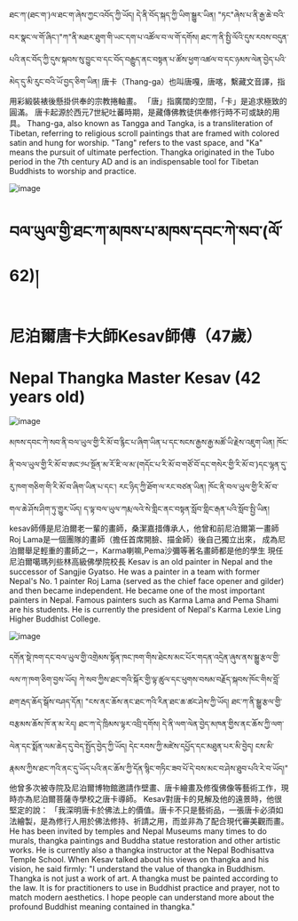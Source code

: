ཐང་ཀ་(ཐང་ག་)ལ་ཐང་ག་ཞེས་ཀྱང་འབོད་ཀྱི་ཡོད། དེ་ནི་བོད་སྐད་ཀྱི་ཡིག་སྒྱུར་ཡིན། "ཏང"ཞེས་པ་ནི་རྒྱ་ཆེ་བའི་བར་སྣང་ལ་གོ་ཞིང་།"ཀ"ནི་མཐར་ཐུག་གི་ཡང་དག་པ་འཚོལ་བ་ལ་གོ་དགོས།
ཐང་ཀ་ནི་སྤྱི་ལོའི་དུས་རབས་བདུན་པའི་ནང་བོད་ཀྱི་དུས་སྐབས་སུ་བྱུང་བ་དང་བོད་བརྒྱུད་ནང་བསྟན་པ་ཚོས་ཕྱག་འཚལ་བ་དང་ཉམས་ལེན་བྱེད་པའི་མེད་དུ་མི་རུང་བའི་ཡོ་བྱད་ཅིག་ཡིན།
唐卡（Thang-ga）也叫唐嘎，唐喀，繫藏文音譯，指用彩緞裝裱後懸掛供奉的宗教捲軸畫。 「唐」指廣闊的空間，「卡」是追求極致的圓滿。
唐卡起源於西元7世紀吐蕃時期，是藏傳佛教徒供奉修行時不可或缺的用具。
Thang-ga, also known as Tangga and Tangka, is a transliteration of Tibetan, referring to religious scroll paintings that are framed with colored satin and hung for worship. "Tang" refers to the vast space, and "Ka" means the pursuit of ultimate perfection.
Thangka originated in the Tubo period in the 7th century AD and is an indispensable tool for Tibetan Buddhists to worship and practice.


![image](https://github.com/user-attachments/assets/e479cef5-a2c5-49a4-9204-330a13ec5c59)

# བལ་ཡུལ་གྱི་ཐང་ཀ་མཁས་པ་མཁས་དབང་ཀེ་སབ་(ལོ་62)།
# 尼泊爾唐卡大師Kesav師傅（47歲）
# Nepal Thangka Master Kesav (42 years old)


![image](https://github.com/user-attachments/assets/64e7a1ed-5e45-446a-af4e-a759f9088516)

མཁས་དབང་ཀེ་སབ་ནི་བལ་ཡུལ་གྱི་རི་མོ་བ་རྙིང་པ་ཞིག་ཡིན་པ་དང་སངས་རྒྱས་རྒྱ་མཚོ་ཡི་རྗེས་འཇུག་ཡིན། ཁོང་ནི་བལ་ཡུལ་གྱི་རི་མོ་བ་ཨང་༡པ་སྔོན་མ་རོ་ཇི་ལ་མ་(གདོང་པ་རི་མོ་བ་གཙོ་བོ་དང་གསེར་གྱི་རི་མོ་བ་)དང་ལྷན་དུ་རུ་ཁག་གཅིག་གི་རི་མོ་བ་ཞིག་ཡིན་པ་དང་། རང་ཉིད་ཀྱི་ཐོག་ལ་རང་བཙན་ཡིན།
ཁོང་ནི་བལ་ཡུལ་གྱི་རི་མོ་བ་གལ་ཆེ་ཤོས་ཤིག་ཏུ་གྱུར་ཡོད།
ད་ལྟ་བལ་ཡུལ་ཀརྨ་ལའེ་སེ་གླིང་ནང་བསྟན་སློབ་གླིང་རྒན་པའི་སློབ་སྤྱི་ཡིན།
kesav師傅是尼泊爾老一輩的畫師，桑潔嘉措傳承人，他曾和前尼泊爾第一畫師Roj Lama是一個團隊的畫師（擔任首席開臉、描金師）後自己獨立出來，
成為尼泊爾舉足輕重的畫師之一，Karma喇嘛,Pema沙彌等著名畫師都是他的學生
現任尼泊爾噶瑪列些林高級佛學院校長
Kesav is an old painter in Nepal and the successor of Sangjie Gyatso. He was a painter in a team with former Nepal's No. 1 painter Roj Lama (served as the chief face opener and gilder) and then became independent.
He became one of the most important painters in Nepal. Famous painters such as Karma Lama and Pema Shami are his students.
He is currently the president of Nepal's Karma Lexie Ling Higher Buddhist College.

![image](https://github.com/user-attachments/assets/c7683e1e-03e4-4f0c-8e2a-2b9784ac2965)

དགོན་སྡེ་ཁག་དང་བལ་ཡུལ་གྱི་འགྲེམས་སྟོན་ཁང་ཁག་གིས་ཐེངས་མང་པོར་གདན་འདྲེན་ཞུས་ནས་སྒྱུ་རྩལ་གྱི་ལས་ཀ་ཁག་ཅིག་བྱས་ཡོད།
ཀེ་སབ་ཀྱིས་ཐང་གའི་སྐོར་གྱི་ལྟ་ཚུལ་དང་ཕུགས་བསམ་བརྗོད་སྐབས་ཁོང་གིས་བློ་ཐག་རྦད་ཆོད་སྒོས་བཤད་དོན།
"ངས་ནང་ཆོས་ནང་ཐང་ཀའི་རིན་ཐང་ཆ་ཚང་ཤེས་ཀྱི་ཡོད། ཐང་ཀ་ནི་སྒྱུ་རྩལ་གྱི་བརྩམས་ཆོས་ཁོ་ན་མ་རེད། ཐང་ཀ་དེ་ཁྲིམས་ལྟར་འབྲི་དགོས། དེ་ནི་ལག་ལེན་བྱེད་མཁན་གྱིས་ནང་ཆོས་ཀྱི་ལག་ལེན་དང་སྨོན་ལམ་ཆེད་དུ་བེད་སྤྱོད་བྱེད་ཀྱི་ཡོད། དེང་རབས་ཀྱི་མཛེས་དཔྱོད་དང་མཐུན་པར་མི་བྱེད། ངས་མི་རྣམས་ཀྱིས་ཐང་ཀའི་ནང་དུ་ཡོད་པའི་ནང་ཆོས་ཀྱི་དོན་སྙིང་གཏིང་ཟབ་པོ་དེ་བས་མང་བ་ཤེས་ཐུབ་པའི་རེ་བ་ཡོད།"
他曾多次被寺院及尼泊爾博物館邀請作壁畫、唐卡繪畫及修復佛像等藝術工作，現時亦為尼泊爾菩薩寺學校之唐卡導師。
Kesav對唐卡的見解及他的遠景時，他很堅定的說：
「我深明唐卡於佛法上的價值。唐卡不只是藝術品，一張唐卡必須如法繪製，是為修行人用於佛法修持、祈請之用，而並非為了配合現代審美觀而畫。
He has been invited by temples and Nepal Museums many times to do murals, thangka paintings and Buddha statue restoration and other artistic works. He is currently also a thangka instructor at the Nepal Bodhisattva Temple School.
When Kesav talked about his views on thangka and his vision, he said firmly: "I understand the value of thangka in Buddhism. Thangka is not just a work of art. A thangka must be painted according to the law. It is for practitioners to use in Buddhist practice and prayer, not to match modern aesthetics. I hope people can understand more about the profound Buddhist meaning contained in thangka."


